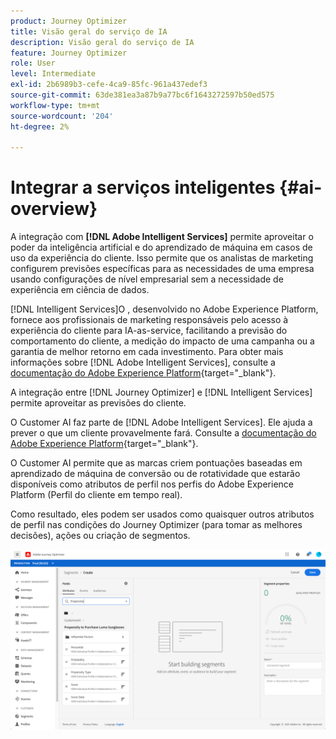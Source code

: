 ```yaml
---
product: Journey Optimizer
title: Visão geral do serviço de IA
description: Visão geral do serviço de IA
feature: Journey Optimizer
role: User
level: Intermediate
exl-id: 2b6989b3-cefe-4ca9-85fc-961a437edef3
source-git-commit: 63de381ea3a87b9a77bc6f1643272597b50ed575
workflow-type: tm+mt
source-wordcount: '204'
ht-degree: 2%

---
```


# Integrar a serviços inteligentes {#ai-overview}

A integração com **[!DNL Adobe Intelligent Services]** permite aproveitar o poder da inteligência artificial e do aprendizado de máquina em casos de uso da experiência do cliente. Isso permite que os analistas de marketing configurem previsões específicas para as necessidades de uma empresa usando configurações de nível empresarial sem a necessidade de experiência em ciência de dados.

[!DNL Intelligent Services]O , desenvolvido no Adobe Experience Platform, fornece aos profissionais de marketing responsáveis pelo acesso à experiência do cliente para IA-as-service, facilitando a previsão do comportamento do cliente, a medição do impacto de uma campanha ou a garantia de melhor retorno em cada investimento. Para obter mais informações sobre [!DNL Adobe Intelligent Services], consulte a [documentação do Adobe Experience Platform](https://experienceleague.adobe.com/docs/experience-platform/intelligent-services/home.html){target=&quot;_blank&quot;}.

A integração entre [!DNL Journey Optimizer] e [!DNL Intelligent Services] permite aproveitar as previsões do cliente.

O Customer AI faz parte de [!DNL Adobe Intelligent Services]. Ele ajuda a prever o que um cliente provavelmente fará. Consulte a [documentação do Adobe Experience Platform](https://experienceleague.adobe.com/docs/experience-platform/intelligent-services/customer-ai/overview.html){target=&quot;_blank&quot;}.

O Customer AI permite que as marcas criem pontuações baseadas em aprendizado de máquina de conversão ou de rotatividade que estarão disponíveis como atributos de perfil nos perfis do Adobe Experience Platform (Perfil do cliente em tempo real).

Como resultado, eles podem ser usados como quaisquer outros atributos de perfil nas condições do Journey Optimizer (para tomar as melhores decisões), ações ou criação de segmentos.

![](../assets/customer-ai.png)

